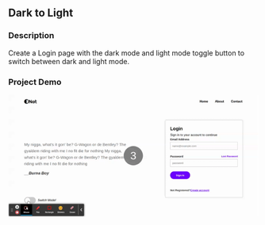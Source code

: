 ## Dark to Light

### Description
Create a Login page with the dark mode and light mode toggle button to switch between dark and light mode.

### Project Demo
![dark/light_login_page](./Login.gif)